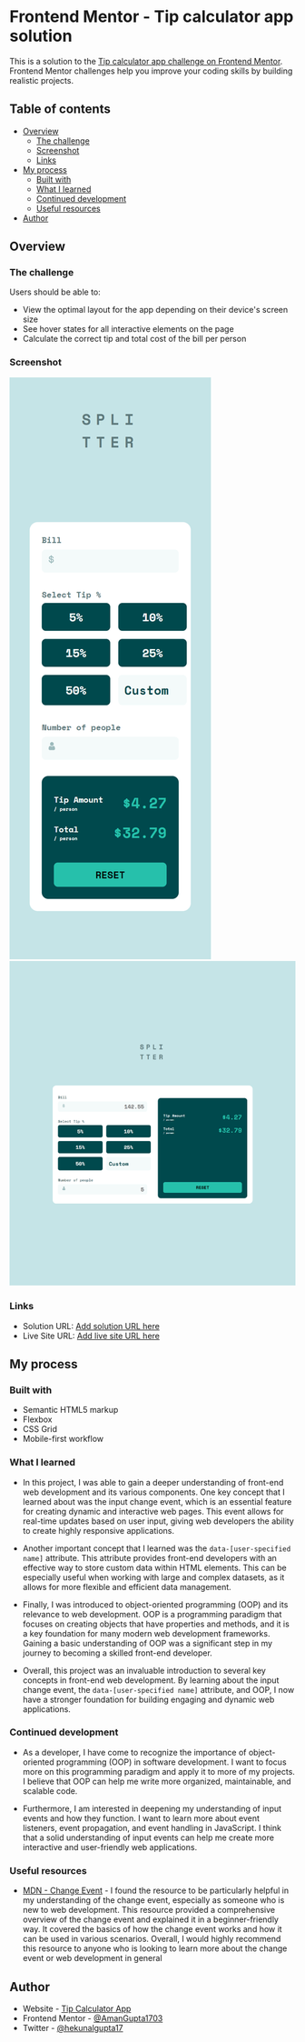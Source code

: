 # Frontend Mentor - Tip calculator app solution

This is a solution to the [Tip calculator app challenge on Frontend Mentor](https://www.frontendmentor.io/challenges/tip-calculator-app-ugJNGbJUX). Frontend Mentor challenges help you improve your coding skills by building realistic projects.

## Table of contents

- [Overview](#overview)
  - [The challenge](#the-challenge)
  - [Screenshot](#screenshot)
  - [Links](#links)
- [My process](#my-process)
  - [Built with](#built-with)
  - [What I learned](#what-i-learned)
  - [Continued development](#continued-development)
  - [Useful resources](#useful-resources)
- [Author](#author)

## Overview

### The challenge

Users should be able to:

- View the optimal layout for the app depending on their device's screen size
- See hover states for all interactive elements on the page
- Calculate the correct tip and total cost of the bill per person

### Screenshot

![Mobile Preview](./output/mobile-preview.png)
![Laptop Preview](./output/laptop-preview.png)

### Links

- Solution URL: [Add solution URL here](https://github.com/AmanGupta1703/tip-calculator-app-main)
- Live Site URL: [Add live site URL here](https://tip-calculator-frontend-project-app.netlify.app/)

## My process

### Built with

- Semantic HTML5 markup
- Flexbox
- CSS Grid
- Mobile-first workflow

### What I learned

- In this project, I was able to gain a deeper understanding of front-end web development and its various components. One key concept that I learned about was the input change event, which is an essential feature for creating dynamic and interactive web pages. This event allows for real-time updates based on user input, giving web developers the ability to create highly responsive applications.

- Another important concept that I learned was the `data-[user-specified name]` attribute. This attribute provides front-end developers with an effective way to store custom data within HTML elements. This can be especially useful when working with large and complex datasets, as it allows for more flexible and efficient data management.

- Finally, I was introduced to object-oriented programming (OOP) and its relevance to web development. OOP is a programming paradigm that focuses on creating objects that have properties and methods, and it is a key foundation for many modern web development frameworks. Gaining a basic understanding of OOP was a significant step in my journey to becoming a skilled front-end developer.

- Overall, this project was an invaluable introduction to several key concepts in front-end web development. By learning about the input change event, the `data-[user-specified name]` attribute, and OOP, I now have a stronger foundation for building engaging and dynamic web applications.


### Continued development

- As a developer, I have come to recognize the importance of object-oriented programming (OOP) in software development. I want to focus more on this programming paradigm and apply it to more of my projects. I believe that OOP can help me write more organized, maintainable, and scalable code.

- Furthermore, I am interested in deepening my understanding of input events and how they function. I want to learn more about event listeners, event propagation, and event handling in JavaScript. I think that a solid understanding of input events can help me create more interactive and user-friendly web applications.

### Useful resources

- [MDN - Change Event](https://developer.mozilla.org/en-US/docs/Web/API/HTMLElement/change_eventm) - I found the resource to be particularly helpful in my understanding of the change event, especially as someone who is new to web development. This resource provided a comprehensive overview of the change event and explained it in a beginner-friendly way. It covered the basics of how the change event works and how it can be used in various scenarios. Overall, I would highly recommend this resource to anyone who is looking to learn more about the change event or web development in general


## Author

- Website - [Tip Calculator App](https://tip-calculator-frontend-project-app.netlify.app/)
- Frontend Mentor - [@AmanGupta1703](https://www.frontendmentor.io/profile/AmanGupta1703)
- Twitter - [@hekunalgupta17](https://twitter.com/thekunalgupta17)